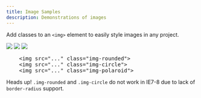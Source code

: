 ```yaml
---
title: Image Samples
description: Demonstrations of images
---
```


<!-- Images ================================================== -->
<section id="images">

  <p>Add classes to an <code>&lt;img&gt;</code> element to easily style images in any project.</p>
  <div class="bs-docs-example bs-docs-example-images">
    <img src="http://placehold.it/140x140" class="img-rounded">
    <img src="http://placehold.it/140x140" class="img-circle">
    <img src="http://placehold.it/140x140" class="img-polaroid">
  </div>
          
<pre class="prettyprint linenums">
    &lt;img src="..." class="img-rounded"&gt;
    &lt;img src="..." class="img-circle"&gt;
    &lt;img src="..." class="img-polaroid"&gt;
</pre>

<p><span class="label label-info">Heads up!</span> <code>.img-rounded</code> and <code>.img-circle</code> do not work in IE7-8 due to lack of <code>border-radius</code> support.</p>
</section>
